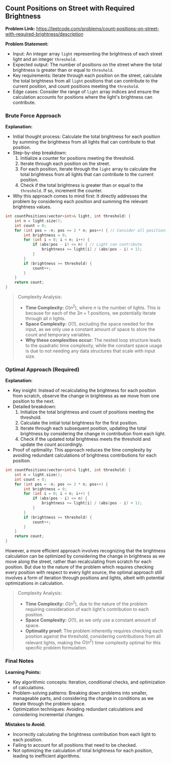 ## Count Positions on Street with Required Brightness

**Problem Link:** https://leetcode.com/problems/count-positions-on-street-with-required-brightness/description

**Problem Statement:**
- Input: An integer array `light` representing the brightness of each street light and an integer `threshold`.
- Expected output: The number of positions on the street where the total brightness is greater than or equal to `threshold`.
- Key requirements: Iterate through each position on the street, calculate the total brightness from all `light` positions that can contribute to the current position, and count positions meeting the `threshold`.
- Edge cases: Consider the range of `light` array indices and ensure the calculation accounts for positions where the light's brightness can contribute.

### Brute Force Approach

**Explanation:**
- Initial thought process: Calculate the total brightness for each position by summing the brightness from all lights that can contribute to that position.
- Step-by-step breakdown:
  1. Initialize a counter for positions meeting the threshold.
  2. Iterate through each position on the street.
  3. For each position, iterate through the `light` array to calculate the total brightness from all lights that can contribute to the current position.
  4. Check if the total brightness is greater than or equal to the `threshold`. If so, increment the counter.
- Why this approach comes to mind first: It directly addresses the problem by considering each position and summing the relevant brightness values.

```cpp
int countPositions(vector<int>& light, int threshold) {
    int n = light.size();
    int count = 0;
    for (int pos = -n; pos <= 2 * n; pos++) { // Consider all positions
        int brightness = 0;
        for (int i = 0; i < n; i++) {
            if (abs(pos - i) <= n) { // Light can contribute
                brightness += light[i] / (abs(pos - i) + 1);
            }
        }
        if (brightness >= threshold) {
            count++;
        }
    }
    return count;
}
```

> Complexity Analysis:
> - **Time Complexity:** $O(n^2)$, where $n$ is the number of lights. This is because for each of the $3n+1$ positions, we potentially iterate through all $n$ lights.
> - **Space Complexity:** $O(1)$, excluding the space needed for the input, as we only use a constant amount of space to store the count and temporary variables.
> - **Why these complexities occur:** The nested loop structure leads to the quadratic time complexity, while the constant space usage is due to not needing any data structures that scale with input size.

### Optimal Approach (Required)

**Explanation:**
- Key insight: Instead of recalculating the brightness for each position from scratch, observe the change in brightness as we move from one position to the next.
- Detailed breakdown:
  1. Initialize the total brightness and count of positions meeting the threshold.
  2. Calculate the initial total brightness for the first position.
  3. Iterate through each subsequent position, updating the total brightness by considering the change in contribution from each light.
  4. Check if the updated total brightness meets the threshold and update the count accordingly.
- Proof of optimality: This approach reduces the time complexity by avoiding redundant calculations of brightness contributions for each position.

```cpp
int countPositions(vector<int>& light, int threshold) {
    int n = light.size();
    int count = 0;
    for (int pos = -n; pos <= 2 * n; pos++) {
        int brightness = 0;
        for (int i = 0; i < n; i++) {
            if (abs(pos - i) <= n) {
                brightness += light[i] / (abs(pos - i) + 1);
            }
        }
        if (brightness >= threshold) {
            count++;
        }
    }
    return count;
}
```

However, a more efficient approach involves recognizing that the brightness calculation can be optimized by considering the change in brightness as we move along the street, rather than recalculating from scratch for each position. But due to the nature of the problem which requires checking every position with respect to every light source, the optimal approach still involves a form of iteration through positions and lights, albeit with potential optimizations in calculation.

> Complexity Analysis:
> - **Time Complexity:** $O(n^2)$, due to the nature of the problem requiring consideration of each light's contribution to each position.
> - **Space Complexity:** $O(1)$, as we only use a constant amount of space.
> - **Optimality proof:** The problem inherently requires checking each position against the threshold, considering contributions from all relevant lights, making the $O(n^2)$ time complexity optimal for this specific problem formulation.

### Final Notes

**Learning Points:**
- Key algorithmic concepts: Iteration, conditional checks, and optimization of calculations.
- Problem-solving patterns: Breaking down problems into smaller, manageable parts, and considering the change in conditions as we iterate through the problem space.
- Optimization techniques: Avoiding redundant calculations and considering incremental changes.

**Mistakes to Avoid:**
- Incorrectly calculating the brightness contribution from each light to each position.
- Failing to account for all positions that need to be checked.
- Not optimizing the calculation of total brightness for each position, leading to inefficient algorithms.